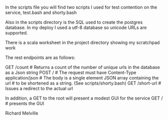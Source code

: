 In the scripts file you will find two scripts I used
for test contention on the service, test.bash and shorty.bash

Also in the scripts directory is the SQL used to create
the postgres database.  In my deploy I used a utf-8 database
so unicode URLs are supported.

There is a scala worksheet in the project directory showing
my scratchpad work



The rest endpoints are as follows:

GET     /count     # Returns a count of the number of unique urls in the database as a Json string
POST    /          # The request must have Content-Type application/json
                   # The body is a single element JSON array containing the url
                   # to be shortened as a string.  (See scripts/shorty.bash)
GET     /short-url # Issues a redirect to the actual url     



In addition, a GET to the root will present a modest GUI for the service
GET     /          # presents the GUI

Richard Melville
